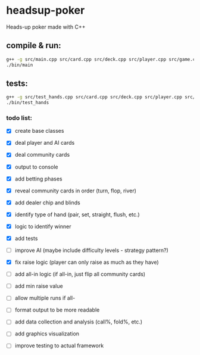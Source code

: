 # headsup-poker
Heads-up poker made with C++

## compile & run:
```bash
g++ -g src/main.cpp src/card.cpp src/deck.cpp src/player.cpp src/game.cpp src/hand_evaluator.cpp -o bin/main
./bin/main
```

## tests:
```bash
g++ -g src/test_hands.cpp src/card.cpp src/deck.cpp src/player.cpp src/game.cpp src/hand_evaluator.cpp -o bin/test_hands
./bin/test_hands
```

### todo list:
- [x] create base classes 
- [x] deal player and AI cards
- [x] deal community cards
- [x] output to console
- [x] add betting phases
- [x] reveal community cards in order (turn, flop, river)
- [x] add dealer chip and blinds
- [x] identify type of hand (pair, set, straight, flush, etc.)
- [x] logic to identify winner
- [x] add tests
- [ ] improve AI (maybe include difficulty levels - strategy pattern?)
- [x] fix raise logic (player can only raise as much as they have)
- [ ] add all-in logic (if all-in, just flip all community cards)
- [ ] add min raise value
- [ ] allow multiple runs if all-
- [ ] format output to be more readable
- [ ] add data collection and analysis (call%, fold%, etc.)
- [ ] add graphics visualization
- [ ] improve testing to actual framework

